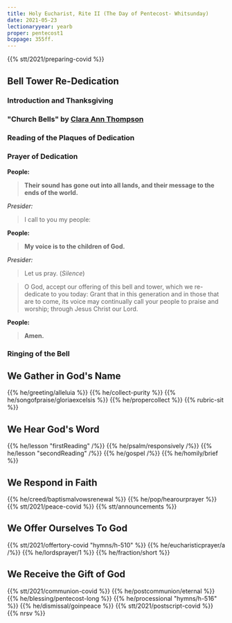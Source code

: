 ```yaml
---
title: Holy Eucharist, Rite II (The Day of Pentecost- Whitsunday)
date: 2021-05-23
lectionaryyear: yearb
proper: pentecost1
bcppage: 355ff.
---
```

{{% stt/2021/preparing-covid %}}

## Bell Tower Re-Dedication
### Introduction and Thanksgiving
### "Church Bells" by [Clara Ann Thompson](https://en.wikipedia.org/wiki/Clara_Ann_Thompson)
### Reading of the Plaques of Dedication
### Prayer of Dedication

**People:**
> **Their sound has gone out into all lands,
and their message to the ends of the world.**

_Presider:_
> I call to you my people:

**People:**
> **My voice is to the children of God.**

_Presider:_
> Let us pray. (_Silence_)

> O God, accept our offering of this bell and tower, which we
re-dedicate to you today: Grant that in this generation and in
those that are to come, its voice may continually call your
people to praise and worship; through Jesus Christ our Lord.

**People:**
> **Amen.**

### Ringing of the Bell


## We Gather in God's Name
{{% he/greeting/alleluia %}}
{{% he/collect-purity %}}
{{% he/songofpraise/gloriaexcelsis %}}
{{% he/propercollect %}}
{{% rubric-sit %}}

## We Hear God's Word
{{% he/lesson "firstReading" /%}}
{{% he/psalm/responsively /%}}
{{% he/lesson "secondReading" /%}}
{{% he/gospel /%}}
{{% he/homily/brief %}}

## We Respond in Faith
{{% he/creed/baptismalvowsrenewal %}}
{{% he/pop/hearourprayer %}}
{{% stt/2021/peace-covid %}}
{{% stt/announcements %}}

## We Offer Ourselves To God
{{% stt/2021/offertory-covid "hymns/h-510" %}}
{{% he/eucharisticprayer/a /%}}
{{% he/lordsprayer/1 %}}
{{% he/fraction/short %}}

## We Receive the Gift of God
{{% stt/2021/communion-covid %}}
{{% he/postcommunion/eternal %}}
{{% he/blessing/pentecost-long %}}
{{% he/processional "hymns/h-516" %}}
{{% he/dismissal/goinpeace %}}
{{% stt/2021/postscript-covid %}}
{{% nrsv %}}

